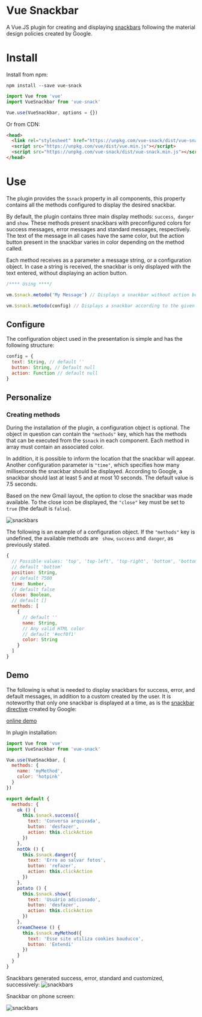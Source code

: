 # Vue Snackbar

A Vue.JS plugin for creating and displaying [snackbars](https://material.io/design/components/snackbars.html) following the material design policies created by Google.

# Install

Install from npm:
```console
npm install --save vue-snack
```
```javascript
import Vue from 'vue'
import VueSnackbar from 'vue-snack' 

Vue.use(VueSnackbar, options = {})
```
Or from CDN:

```html
<head>
  <link rel="stylesheet" href="https://unpkg.com/vue-snack/dist/vue-snack.min.css">  
  <script src="https://unpkg.com/vue/dist/vue.min.js"></script>
  <script src="https://unpkg.com/vue-snack/dist/vue-snack.min.js"></script>
</head>
```

# Use
The plugin provides the `$snack` property in all components, this property contains all the methods configured to display the desired snackbar.

By default, the plugin contains three main display methods: `success`,` danger` and `show`. These methods present snackbars with preconfigured colors for success messages, error messages and standard messages, respectively. The text of the message in all cases have the same color, but the action button present in the snackbar varies in color depending on the method called.

Each method receives as a parameter a message string, or a configuration object. In case a string is received, the snackbar is only displayed with the text entered, without displaying an action button.

```javascript
/**** Using ****/

vm.$snack.metodo('My Message') // Displays a snackbar without action button

vm.$snack.metodo(config) // Displays a snackbar according to the given object

```

## Configure

The configuration object used in the presentation is simple and has the following structure:
```javascript
config = {
  text: String, // default ''
  button: String, // Default null
  action: Function // default null
}
```

## Personalize

### Creating methods

During the installation of the plugin, a configuration object is optional. The object in question can contain the `"methods"` key, which has the methods that can be executed from the `$snack` in each component. Each method in array must contain an associated color.

In addition, it is possible to inform the location that the snackbar will appear. Another configuration parameter is `"time"`, which specifies how many milliseconds the snackbar should be displayed. According to Google, a snackbar should last at least 5 and at most 10 seconds. The default value is 7.5 seconds.

Based on the new Gmail layout, the option to close the snackbar was made available. To the close icon be displayed, the `"close"` key must be set to `true` (the default is `false`).

![snackbars](https://raw.githubusercontent.com/zerodois/vue-snackbar/master/docs/img/close-icon.png "Snackbar with close button")

The following is an example of a configuration object. If the `"methods"` key is undefined, the available methods are ` show`, `success` and` danger`, as previously stated.


```javascript
{
  // Possible values: 'top', 'top-left', 'top-right', 'bottom', 'bottom-left'
  // default 'bottom'
  position: String,
  // default 7500
  time: Number,
  // default false
  close: Boolean,
  // default []
  methods: [
    {
      // default ''
      name: String,
      // Any valid HTML color
      // default '#ecf0f1'
      color: String
    }
  ]
}
```

## Demo

The following is what is needed to display snackbars for success, error, and default messages, in addition to a custom created by the user. It is noteworthy that only one snackbar is displayed at a time, as is the [snackbar directive](https://material.io/design/components/snackbars.html) created by Google:

[online demo](https://jsfiddle.net/zerodois/a8fp2n6j)

In plugin installation:
```javascript
import Vue from 'vue'
import VueSnackbar from 'vue-snack' 

Vue.use(VueSnackbar, {
  methods: {
    name: 'myMethod',
    color: 'hotpink'
  }
})
```

```javascript
export default {
  methods: {
    ok () {
      this.$snack.success({
        text: 'Conversa arquivada',
        button: 'desfazer',
        action: this.clickAction
      })
    },
    notOk () {
      this.$snack.danger({
        text: 'Erro ao salvar fotos',
        button: 'refazer',
        action: this.clickAction
      })
    },
    potato () {
      this.$snack.show({
        text: 'Usuário adicionado',
        button: 'desfazer',
        action: this.clickAction
      })
    },
    creamCheese () {
      this.$snack.myMethod({
        text: 'Esse site utiliza cookies bauducco',
        button: 'Entendi'
      })
    }
  }
}
```

Snackbars generated success, error, standard and customized, successively:
![snackbars](https://raw.githubusercontent.com/zerodois/vue-snackbar/master/docs/img/defaults.png)

Snackbar on phone screen:

![snackbars](https://raw.githubusercontent.com/zerodois/vue-snackbar/master/docs/img/responsive.png "Snackbar on phone screen")

